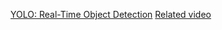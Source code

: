 [YOLO: Real-Time Object Detection](https://pjreddie.com/darknet/yolo/)
[Related video](https://youtube.com/watch?v=n9_XyCGr-MI)
